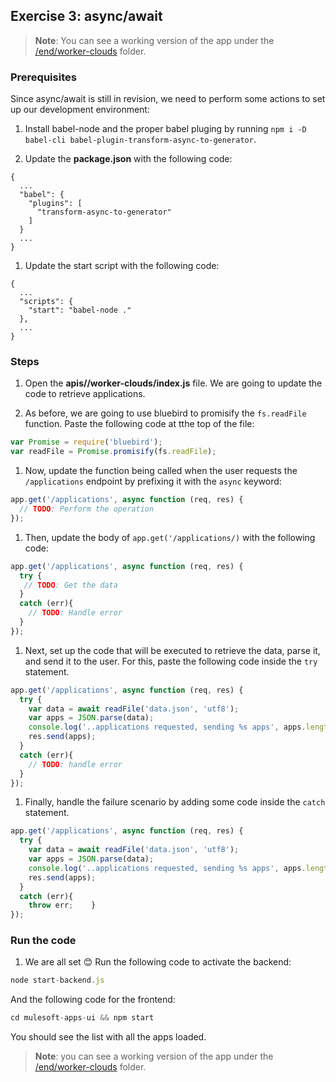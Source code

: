 ## Exercise 3: async/await

> **Note**: You can see a working version of the app under the [/end/worker-clouds](./end/worker-clouds) folder.

### Prerequisites

Since async/await is still in revision, we need to perform some actions to set up our development environment:

1. Install babel-node and the proper babel pluging by running `npm i -D babel-cli babel-plugin-transform-async-to-generator`.

1. Update the **package.json** with the following code:

  ```
  {
    ...
    "babel": {
      "plugins": [
        "transform-async-to-generator"
      ]
    }
    ...
  }
  ```

1. Update the start script with the following code:

  ```
  {
    ...
    "scripts": {
      "start": "babel-node ."
    },
    ...
  }
  ```

### Steps

1. Open the **apis//worker-clouds/index.js** file. We are going to update the code to retrieve applications.

1. As before, we are going to use bluebird to promisify the `fs.readFile` function. Paste the following code at tthe top of the file:

  ```js
  var Promise = require('bluebird');
  var readFile = Promise.promisify(fs.readFile);
  ```

1. Now, update the function being called when the user requests the `/applications` endpoint by prefixing it with the `async` keyword:

  ```js
  app.get('/applications', async function (req, res) {
    // TODO: Perform the operation
  });
  ```

1. Then, update the body of `app.get('/applications/)` with the following code:

  ```js
  app.get('/applications', async function (req, res) {
    try {
     // TODO: Get the data
    }
    catch (err){
      // TODO: Handle error
    }
  });
  ```

1. Next, set up the code that will be executed to retrieve the data, parse it, and send it to the user. For this, paste the following code inside the `try` statement.

  ```js
  app.get('/applications', async function (req, res) {
    try {
      var data = await readFile('data.json', 'utf8');
      var apps = JSON.parse(data);
      console.log('..applications requested, sending %s apps', apps.length);
      res.send(apps);
    }
    catch (err){
      // TODO: handle error
    }
  });
  ```

1. Finally, handle the failure scenario by adding some code inside the `catch` statement.

  ```js
  app.get('/applications', async function (req, res) {
    try {
      var data = await readFile('data.json', 'utf8');
      var apps = JSON.parse(data);
      console.log('..applications requested, sending %s apps', apps.length);
      res.send(apps);
    }
    catch (err){
      throw err;    }
  });
  ```

### Run the code

1. We are all set 😊 Run the following code to activate the backend:

  ```js
  node start-backend.js
  ```

  And the following code for the frontend:

  ```js
  cd mulesoft-apps-ui && npm start
  ```

  You should see the list with all the apps loaded.

> **Note**: you can see a working version of the app under the [/end/worker-clouds](./end/worker-clouds) folder.